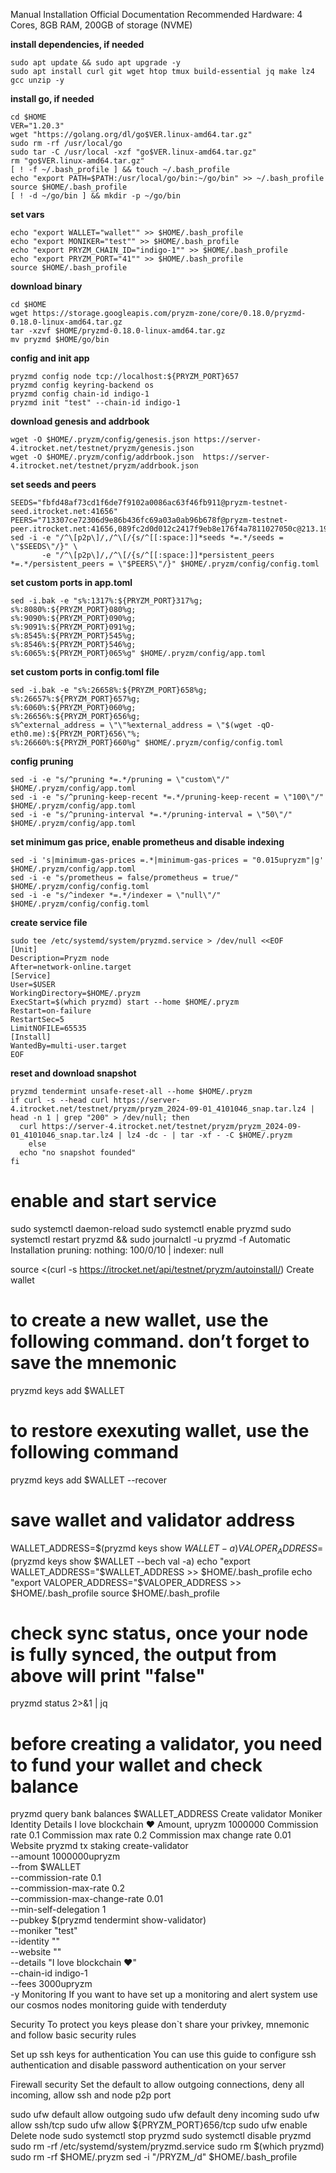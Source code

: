 Manual Installation
Official Documentation
Recommended Hardware: 4 Cores, 8GB RAM, 200GB of storage (NVME)

**install dependencies, if needed**
```
sudo apt update && sudo apt upgrade -y
sudo apt install curl git wget htop tmux build-essential jq make lz4 gcc unzip -y
```

**install go, if needed**
```
cd $HOME
VER="1.20.3"
wget "https://golang.org/dl/go$VER.linux-amd64.tar.gz"
sudo rm -rf /usr/local/go
sudo tar -C /usr/local -xzf "go$VER.linux-amd64.tar.gz"
rm "go$VER.linux-amd64.tar.gz"
[ ! -f ~/.bash_profile ] && touch ~/.bash_profile
echo "export PATH=$PATH:/usr/local/go/bin:~/go/bin" >> ~/.bash_profile
source $HOME/.bash_profile
[ ! -d ~/go/bin ] && mkdir -p ~/go/bin
```

**set vars**
```
echo "export WALLET="wallet"" >> $HOME/.bash_profile
echo "export MONIKER="test"" >> $HOME/.bash_profile
echo "export PRYZM_CHAIN_ID="indigo-1"" >> $HOME/.bash_profile
echo "export PRYZM_PORT="41"" >> $HOME/.bash_profile
source $HOME/.bash_profile
```

**download binary**
```
cd $HOME
wget https://storage.googleapis.com/pryzm-zone/core/0.18.0/pryzmd-0.18.0-linux-amd64.tar.gz
tar -xzvf $HOME/pryzmd-0.18.0-linux-amd64.tar.gz
mv pryzmd $HOME/go/bin
```

**config and init app**
```
pryzmd config node tcp://localhost:${PRYZM_PORT}657
pryzmd config keyring-backend os
pryzmd config chain-id indigo-1
pryzmd init "test" --chain-id indigo-1
```

**download genesis and addrbook**
```
wget -O $HOME/.pryzm/config/genesis.json https://server-4.itrocket.net/testnet/pryzm/genesis.json
wget -O $HOME/.pryzm/config/addrbook.json  https://server-4.itrocket.net/testnet/pryzm/addrbook.json
```

**set seeds and peers**
```
SEEDS="fbfd48af73cd1f6de7f9102a0086ac63f46fb911@pryzm-testnet-seed.itrocket.net:41656"
PEERS="713307ce72306d9e86b436fc69a03a0ab96b678f@pryzm-testnet-peer.itrocket.net:41656,089fc2d0d012c2417f9eb8e176f4a7811027050c@213.199.45.120:41656,486c8e5c2f128cc6424773891b8bfa2b02890495@194.163.137.83:23256,b5cbda80baeb1f9ad91e5246dc3715ef48caeff6@185.119.116.228:26656,a9c9f21f4519fd1cce4b4ddd356b5c47e6c24386@81.1.13.238:23256,013efc1bb66c696aada395019e8cdf57f5ccc106@85.10.211.215:27722,5d00ca94af3b6bde01f5684b81b9fd9a03fa0eeb@84.247.190.189:656,7cdc65a90e252709b562556f7625830e9599f33c@65.21.203.242:14656,db0e0cff276b3292804474eb8beb83538acf77f5@195.14.6.192:26656,cdcd86ca01858275d0e78ee66b82109ee06df454@65.108.72.253:40656,0642040be904101264ffea9c2af861b37d2be335@173.249.50.178:41656"
sed -i -e "/^\[p2p\]/,/^\[/{s/^[[:space:]]*seeds *=.*/seeds = \"$SEEDS\"/}" \
       -e "/^\[p2p\]/,/^\[/{s/^[[:space:]]*persistent_peers *=.*/persistent_peers = \"$PEERS\"/}" $HOME/.pryzm/config/config.toml
```

**set custom ports in app.toml**
```
sed -i.bak -e "s%:1317%:${PRYZM_PORT}317%g;
s%:8080%:${PRYZM_PORT}080%g;
s%:9090%:${PRYZM_PORT}090%g;
s%:9091%:${PRYZM_PORT}091%g;
s%:8545%:${PRYZM_PORT}545%g;
s%:8546%:${PRYZM_PORT}546%g;
s%:6065%:${PRYZM_PORT}065%g" $HOME/.pryzm/config/app.toml
```

**set custom ports in config.toml file**
```
sed -i.bak -e "s%:26658%:${PRYZM_PORT}658%g;
s%:26657%:${PRYZM_PORT}657%g;
s%:6060%:${PRYZM_PORT}060%g;
s%:26656%:${PRYZM_PORT}656%g;
s%^external_address = \"\"%external_address = \"$(wget -qO- eth0.me):${PRYZM_PORT}656\"%;
s%:26660%:${PRYZM_PORT}660%g" $HOME/.pryzm/config/config.toml
```

**config pruning**
```
sed -i -e "s/^pruning *=.*/pruning = \"custom\"/" $HOME/.pryzm/config/app.toml
sed -i -e "s/^pruning-keep-recent *=.*/pruning-keep-recent = \"100\"/" $HOME/.pryzm/config/app.toml
sed -i -e "s/^pruning-interval *=.*/pruning-interval = \"50\"/" $HOME/.pryzm/config/app.toml
```

**set minimum gas price, enable prometheus and disable indexing**
```
sed -i 's|minimum-gas-prices =.*|minimum-gas-prices = "0.015upryzm"|g' $HOME/.pryzm/config/app.toml
sed -i -e "s/prometheus = false/prometheus = true/" $HOME/.pryzm/config/config.toml
sed -i -e "s/^indexer *=.*/indexer = \"null\"/" $HOME/.pryzm/config/config.toml
```

**create service file**
```
sudo tee /etc/systemd/system/pryzmd.service > /dev/null <<EOF
[Unit]
Description=Pryzm node
After=network-online.target
[Service]
User=$USER
WorkingDirectory=$HOME/.pryzm
ExecStart=$(which pryzmd) start --home $HOME/.pryzm
Restart=on-failure
RestartSec=5
LimitNOFILE=65535
[Install]
WantedBy=multi-user.target
EOF
```

**reset and download snapshot**
```
pryzmd tendermint unsafe-reset-all --home $HOME/.pryzm
if curl -s --head curl https://server-4.itrocket.net/testnet/pryzm/pryzm_2024-09-01_4101046_snap.tar.lz4 | head -n 1 | grep "200" > /dev/null; then
  curl https://server-4.itrocket.net/testnet/pryzm/pryzm_2024-09-01_4101046_snap.tar.lz4 | lz4 -dc - | tar -xf - -C $HOME/.pryzm
    else
  echo "no snapshot founded"
fi
```

# enable and start service
sudo systemctl daemon-reload
sudo systemctl enable pryzmd
sudo systemctl restart pryzmd && sudo journalctl -u pryzmd -f
Automatic Installation
pruning: nothing: 100/0/10 | indexer: null

source <(curl -s https://itrocket.net/api/testnet/pryzm/autoinstall/)
Create wallet
# to create a new wallet, use the following command. don’t forget to save the mnemonic
pryzmd keys add $WALLET

# to restore exexuting wallet, use the following command
pryzmd keys add $WALLET --recover

# save wallet and validator address
WALLET_ADDRESS=$(pryzmd keys show $WALLET -a)
VALOPER_ADDRESS=$(pryzmd keys show $WALLET --bech val -a)
echo "export WALLET_ADDRESS="$WALLET_ADDRESS >> $HOME/.bash_profile
echo "export VALOPER_ADDRESS="$VALOPER_ADDRESS >> $HOME/.bash_profile
source $HOME/.bash_profile

# check sync status, once your node is fully synced, the output from above will print "false"
pryzmd status 2>&1 | jq 

# before creating a validator, you need to fund your wallet and check balance
pryzmd query bank balances $WALLET_ADDRESS 
Create validator
Moniker
Identity
Details
I love blockchain ❤️
Amount, upryzm
1000000
Commission rate
0.1
Commission max rate
0.2
Commission max change rate
0.01
Website
pryzmd tx staking create-validator \
--amount 1000000upryzm \
--from $WALLET \
--commission-rate 0.1 \
--commission-max-rate 0.2 \
--commission-max-change-rate 0.01 \
--min-self-delegation 1 \
--pubkey $(pryzmd tendermint show-validator) \
--moniker "test" \
--identity "" \
--website "" \
--details "I love blockchain ❤️" \
--chain-id indigo-1 \
--fees 3000upryzm \
-y
Monitoring
If you want to have set up a monitoring and alert system use our cosmos nodes monitoring guide with tenderduty

Security
To protect you keys please don`t share your privkey, mnemonic and follow basic security rules

Set up ssh keys for authentication
You can use this guide to configure ssh authentication and disable password authentication on your server

Firewall security
Set the default to allow outgoing connections, deny all incoming, allow ssh and node p2p port

sudo ufw default allow outgoing 
sudo ufw default deny incoming 
sudo ufw allow ssh/tcp 
sudo ufw allow ${PRYZM_PORT}656/tcp
sudo ufw enable
Delete node
sudo systemctl stop pryzmd
sudo systemctl disable pryzmd
sudo rm -rf /etc/systemd/system/pryzmd.service
sudo rm $(which pryzmd)
sudo rm -rf $HOME/.pryzm
sed -i "/PRYZM_/d" $HOME/.bash_profile
